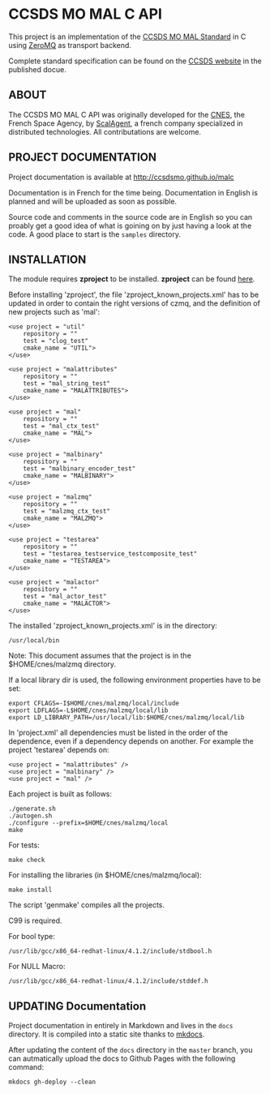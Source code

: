# CCSDS MO MAL C API

This project is an implementation of the [CCSDS MO MAL Standard](https://en.wikipedia.org/wiki/CCSDS_Mission_Operations) in C using [ZeroMQ](zeromq.org) as transport backend.

Complete standard specification can be found on the [CCSDS website](http://public.ccsds.org/publications/BlueBooks.aspx) in the published docue.

## ABOUT

The CCSDS MO MAL C API was originally developed for the [CNES](http://cnes.fr), the French Space Agency, by [ScalAgent](http://www.scalagent.com/en/), a french company specialized in distributed technologies. All contributations are welcome.

## PROJECT DOCUMENTATION

Project documentation is available at http://ccsdsmo.github.io/malc

Documentation is in French for the time being. Documentation in English is planned and will be uploaded as soon as possible. 

Source code and comments in the source code are in English so you can proably get a good idea of what is goining on by just having a look at the code. A good place to start is the `samples` directory.

## INSTALLATION

The module requires **zproject** to be installed. **zproject** can be found [here](https://github.com/zeromq/zproject).

Before installing 'zproject', the file 'zproject_known_projects.xml' has to be updated
in order to contain the right versions of czmq, and the definition of new projects such
as 'mal':

    <use project = "util"
        repository = ""
        test = "clog_test"
        cmake_name = "UTIL">
    </use>

    <use project = "malattributes"
        repository = ""
        test = "mal_string_test"
        cmake_name = "MALATTRIBUTES">
    </use>

    <use project = "mal"
        repository = ""
        test = "mal_ctx_test"
        cmake_name = "MAL">
    </use>

    <use project = "malbinary"
        repository = ""
        test = "malbinary_encoder_test"
        cmake_name = "MALBINARY">
    </use>

    <use project = "malzmq"
        repository = ""
        test = "malzmq_ctx_test"
        cmake_name = "MALZMQ">
    </use>

    <use project = "testarea"
        repository = ""
        test = "testarea_testservice_testcomposite_test"
        cmake_name = "TESTAREA">
    </use>

    <use project = "malactor"
        repository = ""
        test = "mal_actor_test"
        cmake_name = "MALACTOR">
    </use>
    
The installed 'zproject_known_projects.xml' is in the directory:

    /usr/local/bin

Note: This document assumes that the project is in the $HOME/cnes/malzmq directory.

If a local library dir is used, the following environment properties
have to be set:

    export CFLAGS=-I$HOME/cnes/malzmq/local/include
    export LDFLAGS=-L$HOME/cnes/malzmq/local/lib
    export LD_LIBRARY_PATH=/usr/local/lib:$HOME/cnes/malzmq/local/lib

In 'project.xml' all dependencies must be listed in the order of the dependence,
even if a dependency depends on another. For example the project 'testarea' 
depends on:

    <use project = "malattributes" />
    <use project = "malbinary" />
    <use project = "mal" />

Each project is built as follows:

    ./generate.sh
    ./autogen.sh
    ./configure --prefix=$HOME/cnes/malzmq/local
    make

For tests:

    make check

For installing the libraries (in $HOME/cnes/malzmq/local):

    make install

The script 'genmake' compiles all the projects.

C99 is required.

For bool type:

    /usr/lib/gcc/x86_64-redhat-linux/4.1.2/include/stdbool.h

For NULL Macro:

    /usr/lib/gcc/x86_64-redhat-linux/4.1.2/include/stddef.h

## UPDATING Documentation

Project documentation in entirely in Markdown and lives in the `docs` directory. It is compiled into a static site thanks to [mkdocs](http://www.mkdocs.org/).

After updating the content of the `docs` directory in the `master` branch, you can autmatically upload the docs to Github Pages with the following command:

    mkdocs gh-deploy --clean
